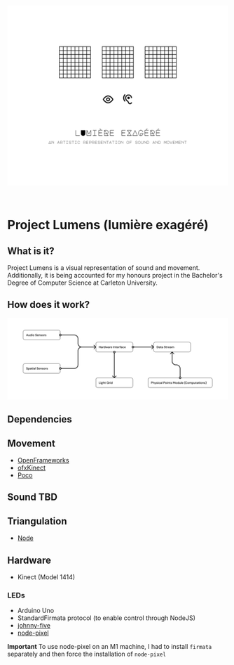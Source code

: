 <p align="center">
  <img width="600" src="./assets/logo.png">
</p>

<br>

# Project Lumens (lumière exagéré)

## What is it?
Project Lumens is a visual representation of sound and movement. Additionally, it is being accounted for my honours project in the Bachelor's Degree of Computer Science at Carleton University.

## How does it work?
<img width="600" src="./assets/diagram.png">

## Dependencies

## Movement
- [OpenFrameworks](https://openframeworks.cc/)
- [ofxKinect](https://github.com/ofTheo/ofxKinect)
- [Poco](https://pocoproject.org/)

## Sound TBD

## Triangulation
- [Node](https://nodejs.org/en/)

## Hardware
- Kinect (Model 1414)

### LEDs
- Arduino Uno
- StandardFirmata protocol (to enable control through NodeJS)
- [johnny-five](https://github.com/rwaldron/johnny-five)
- [node-pixel](https://github.com/ajfisher/node-pixel)

**Important**
To use node-pixel on an M1 machine, I had to install `firmata` separately and then force the installation of `node-pixel`